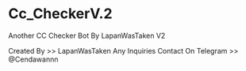 # Cc_CheckerV.2
Another CC Checker Bot By LapanWasTaken V2 

Created By >> LapanWasTaken
Any Inquiries Contact On Telegram >> @Cendawannn 
